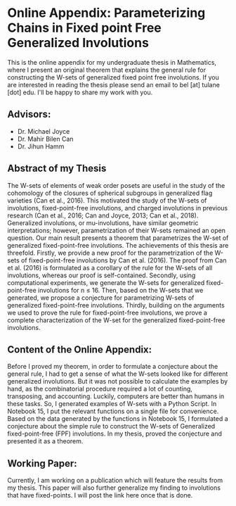 # Online Appendix: Parameterizing Chains in Fixed point Free Generalized Involutions
This is the online appendix for my undergraduate thesis in Mathematics, where I present an original theorem that explains the general rule for constructing the W-sets of generalized fixed point free involutions. If you are interested in reading the thesis please send an email to bel [at] tulane [dot] edu. I'll be happy to share my work with you. 

## Advisors:
- Dr. Michael Joyce
- Dr.  Mahir Bilen Can
- Dr. Jihun Hamm
## Abstract of my Thesis
The W-sets of elements of weak order posets are useful in the study of the cohomology of the closures of spherical subgroups in generalized flag varieties (Can et al., 2016). This motivated the study of the  W-sets of involutions, fixed-point-free involutions, and charged involutions in previous research (Can et al., 2016; Can and Joyce, 2013; Can et al., 2018). Generalized involutions, or mu-involutions, have similar geometric interpretations; however, parametrization of their W-sets remained an open question. Our main result presents a theorem that parametrizes the W-set of generalized fixed-point-free involutions. The achievements of this thesis are threefold. Firstly, we provide a new proof for the parametrization of the W-sets of fixed-point-free involutions by Can et al. (2016). The proof from Can et al. (2016) is formulated as a corollary of the rule for the W-sets of all involutions, whereas our proof is self-contained. Secondly, using computational experiments, we generate the W-sets for generalized fixed-point-free involutions for n ≤ 16. Then, based on the W-sets that we generated, we propose a conjecture for parametrizing W-sets of generalized fixed-point-free involutions. Thirdly, building on the arguments we used to prove the rule for fixed-point-free involutions, we prove a complete characterization of the W-set for the generalized fixed-point-free involutions.
## Content of the Online Appendix:
Before I proved my theorem, in order to formulate a conjecture about the general rule, I had to get a sense of what the W-sets looked like for different generalized involutions. But it was not possible to calculate the examples by hand, as the combinatorial procedure required a lot of counting, transposing, and accounting. Luckily, computers are better than humans in these tasks. So, I generated examples of W-sets with a Python Script. In Notebook 15, I put the relevant functions on a single file for convenience. Based on the data generated by the functions in Notebook 15, I formulated a conjecture about the simple rule to construct the W-sets of Generalized fixed-point-free (FPF) involutions. In my thesis, proved the conjecture and presented it as a theorem. 
## Working Paper:
Currently, I am working on a publication which will feature the results from my thesis. This paper will also further generalize my finding to involutions that have fixed-points. I will post the link here once that is done.
